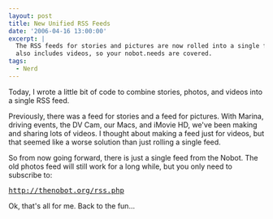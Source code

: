 ```yaml
---
layout: post
title: New Unified RSS Feeds
date: '2006-04-16 13:00:00'
excerpt: |
  The RSS feeds for stories and pictures are now rolled into a single feed.  It
  also includes videos, so your nobot.needs are covered.
tags:
  - Nerd
---
```


Today, I wrote a little bit of code to combine stories, photos, and videos into a single RSS feed.

Previously, there was a feed for stories and a feed for pictures. With Marina, driving events, the DV Cam, our Macs, and iMovie HD, we've been making and sharing lots of videos. I thought about making a feed just for videos, but that seemed like a worse solution than just rolling a single feed.

So from now going forward, there is just a single feed from the Nobot. The old photos feed will still work for a long while, but you only need to subscribe to:

<pre>
<a href='http://thenobot.org/rss.php'>http://thenobot.org/rss.php</a>
</pre>

Ok, that's all for me. Back to the fun...
